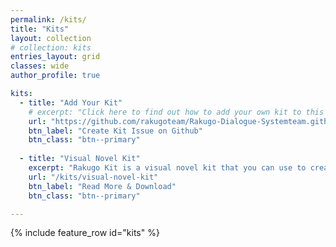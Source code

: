 ```yaml
---
permalink: /kits/
title: "Kits"
layout: collection
# collection: kits
entries_layout: grid
classes: wide
author_profile: true

kits:
  - title: "Add Your Kit"
    # excerpt: "Click here to find out how to add your own kit to this page."
    url: "https://github.com/rakugoteam/Rakugo-Dialogue-Systemteam.github.io/issues/new?assignees=Jeremi360&labels=Kit&template=kit.md&title=Add+Kit"
    btn_label: "Create Kit Issue on Github"
    btn_class: "btn--primary"
  
  - title: "Visual Novel Kit"
    excerpt: "Rakugo Kit is a visual novel kit that you can use to create your own visual novel."
    url: "/kits/visual-novel-kit"
    btn_label: "Read More & Download"
    btn_class: "btn--primary"

---
```


{% include feature_row id="kits" %}

